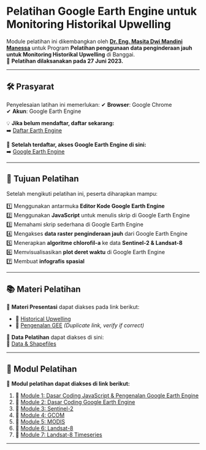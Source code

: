 # **Pelatihan Google Earth Engine untuk Monitoring Historikal Upwelling**

Module pelatihan ini dikembangkan oleh **[Dr. Eng. Masita Dwi Mandini Manessa](https://www.linkedin.com/in/masita-dwi-mandini-manessa-93b155170/)** untuk Program **Pelatihan penggunaan data penginderaan jauh untuk Monitoring Historikal Upwelling** di Banggai.  
📅 **Pelatihan dilaksanakan pada 27 Juni 2023.**  

---

## **🛠 Prasyarat**

Penyelesaian latihan ini memerlukan:
✔ **Browser**: Google Chrome  
✔ **Akun**: Google Earth Engine  

💡 **Jika belum mendaftar, daftar sekarang:**  
➡️ [Daftar Earth Engine](https://signup.earthengine.google.com/)

🔗 **Setelah terdaftar, akses Google Earth Engine di sini:**  
➡️ [Google Earth Engine](https://code.earthengine.google.com)

---

## **🎯 Tujuan Pelatihan**
Setelah mengikuti pelatihan ini, peserta diharapkan mampu:

1️⃣ Menggunakan antarmuka **Editor Kode Google Earth Engine**  
2️⃣ Menggunakan **JavaScript** untuk menulis skrip di Google Earth Engine  
3️⃣ Memahami skrip sederhana di Google Earth Engine  
4️⃣ Mengakses **data raster penginderaan jauh** dari Google Earth Engine  
5️⃣ Menerapkan **algoritme chlorofil-a** ke data **Sentinel-2 & Landsat-8**  
6️⃣ Memvisualisasikan **plot deret waktu** di Google Earth Engine  
7️⃣ Membuat **infografis spasial**  

---

## **📚 Materi Pelatihan**
📌 **Materi Presentasi** dapat diakses pada link berikut:
- 📄 [Historical Upwelling](https://github.com/manessa-md/BUDEE/blob/main/Materi/MDMM-Pemantauan%20Historical%20Upwelling%20Menggunakan%20Data%20Penginderaan%20Jauh.pdf)
- 📄 [Pengenalan GEE](https://github.com/manessa-md/BUDEE/blob/main/Materi/MDMM-Pemantauan%20Historical%20Upwelling%20Menggunakan%20Data%20Penginderaan%20Jauh.pdf) *(Duplicate link, verify if correct)*

📌 **Data Pelatihan** dapat diakses di sini:  
📂 [Data & Shapefiles](https://github.com/manessa-md/BUDEE/tree/main/ShapeFile)

---

## **📘 Modul Pelatihan**
📌 **Modul pelatihan dapat diakses di link berikut:**

1. 📜 [Module 1: Dasar Coding JavaScript & Pengenalan Google Earth Engine](module1.md)
2. 📜 [Module 2: Dasar Coding Google Earth Engine](module2.md)
3. 📜 [Module 3: Sentinel-2](module3.md)
4. 📜 [Module 4: GCOM](module4.md)
5. 📜 [Module 5: MODIS](module5.md)
6. 📜 [Module 6: Landsat-8](module6.md)
7. 📜 [Module 7: Landsat-8 Timeseries](module7.md)

---
